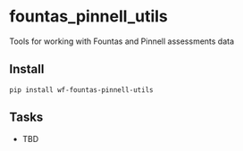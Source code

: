 # fountas_pinnell_utils

Tools for working with Fountas and Pinnell assessments data

## Install

`pip install wf-fountas-pinnell-utils`

## Tasks
* TBD
